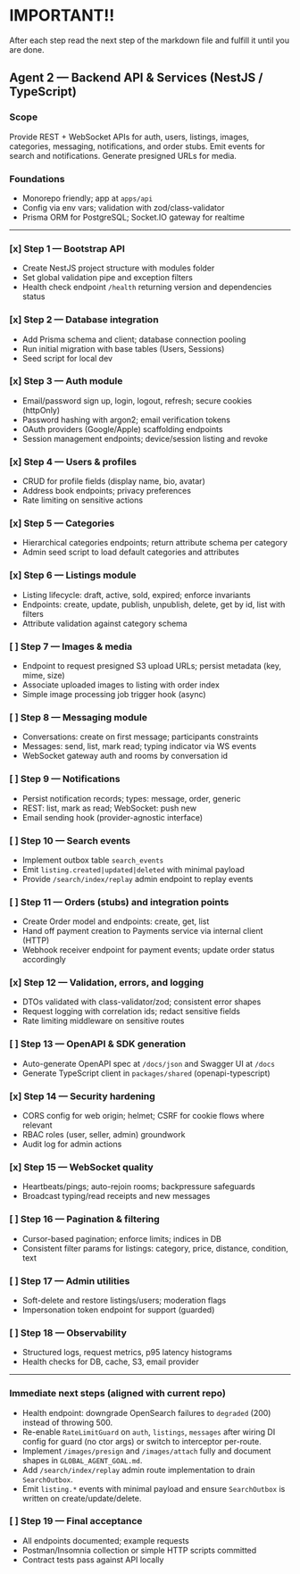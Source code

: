 # IMPORTANT!!
After each step read the next step of the markdown file  and fulfill it until you are done.

## Agent 2 — Backend API & Services (NestJS / TypeScript)

### Scope
Provide REST + WebSocket APIs for auth, users, listings, images, categories, messaging, notifications, and order stubs. Emit events for search and notifications. Generate presigned URLs for media.

### Foundations
- Monorepo friendly; app at `apps/api`
- Config via env vars; validation with zod/class-validator
- Prisma ORM for PostgreSQL; Socket.IO gateway for realtime

---

### [x] Step 1 — Bootstrap API
- Create NestJS project structure with modules folder
- Set global validation pipe and exception filters
- Health check endpoint `/health` returning version and dependencies status

### [x] Step 2 — Database integration
- Add Prisma schema and client; database connection pooling
- Run initial migration with base tables (Users, Sessions)
- Seed script for local dev

### [x] Step 3 — Auth module
- Email/password sign up, login, logout, refresh; secure cookies (httpOnly)
- Password hashing with argon2; email verification tokens
- OAuth providers (Google/Apple) scaffolding endpoints
- Session management endpoints; device/session listing and revoke

### [x] Step 4 — Users & profiles
- CRUD for profile fields (display name, bio, avatar)
- Address book endpoints; privacy preferences
- Rate limiting on sensitive actions

### [x] Step 5 — Categories
- Hierarchical categories endpoints; return attribute schema per category
- Admin seed script to load default categories and attributes

### [x] Step 6 — Listings module
- Listing lifecycle: draft, active, sold, expired; enforce invariants
- Endpoints: create, update, publish, unpublish, delete, get by id, list with filters
- Attribute validation against category schema

### [ ] Step 7 — Images & media
- Endpoint to request presigned S3 upload URLs; persist metadata (key, mime, size)
- Associate uploaded images to listing with order index
- Simple image processing job trigger hook (async)

### [ ] Step 8 — Messaging module
- Conversations: create on first message; participants constraints
- Messages: send, list, mark read; typing indicator via WS events
- WebSocket gateway auth and rooms by conversation id

### [ ] Step 9 — Notifications
- Persist notification records; types: message, order, generic
- REST: list, mark as read; WebSocket: push new
- Email sending hook (provider-agnostic interface)

### [ ] Step 10 — Search events
- Implement outbox table `search_events`
- Emit `listing.created|updated|deleted` with minimal payload
- Provide `/search/index/replay` admin endpoint to replay events

### [ ] Step 11 — Orders (stubs) and integration points
- Create Order model and endpoints: create, get, list
- Hand off payment creation to Payments service via internal client (HTTP)
- Webhook receiver endpoint for payment events; update order status accordingly

### [x] Step 12 — Validation, errors, and logging
- DTOs validated with class-validator/zod; consistent error shapes
- Request logging with correlation ids; redact sensitive fields
- Rate limiting middleware on sensitive routes

### [ ] Step 13 — OpenAPI & SDK generation
- Auto-generate OpenAPI spec at `/docs/json` and Swagger UI at `/docs`
- Generate TypeScript client in `packages/shared` (openapi-typescript)

### [x] Step 14 — Security hardening
- CORS config for web origin; helmet; CSRF for cookie flows where relevant
- RBAC roles (user, seller, admin) groundwork
- Audit log for admin actions

### [x] Step 15 — WebSocket quality
- Heartbeats/pings; auto-rejoin rooms; backpressure safeguards
- Broadcast typing/read receipts and new messages

### [ ] Step 16 — Pagination & filtering
- Cursor-based pagination; enforce limits; indices in DB
- Consistent filter params for listings: category, price, distance, condition, text

### [ ] Step 17 — Admin utilities
- Soft-delete and restore listings/users; moderation flags
- Impersonation token endpoint for support (guarded)

### [ ] Step 18 — Observability
- Structured logs, request metrics, p95 latency histograms
- Health checks for DB, cache, S3, email provider

---

### Immediate next steps (aligned with current repo)
- Health endpoint: downgrade OpenSearch failures to `degraded` (200) instead of throwing 500.
- Re-enable `RateLimitGuard` on `auth`, `listings`, `messages` after wiring DI config for guard (no ctor args) or switch to interceptor per-route.
- Implement `/images/presign` and `/images/attach` fully and document shapes in `GLOBAL_AGENT_GOAL.md`.
- Add `/search/index/replay` admin route implementation to drain `SearchOutbox`.
- Emit `listing.*` events with minimal payload and ensure `SearchOutbox` is written on create/update/delete.

### [ ] Step 19 — Final acceptance
- All endpoints documented; example requests
- Postman/Insomnia collection or simple HTTP scripts committed
- Contract tests pass against API locally


